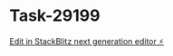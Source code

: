 # Task-29199

[Edit in StackBlitz next generation editor ⚡️](https://stackblitz.com/~/github.com/kevin-turing/Task-29199)